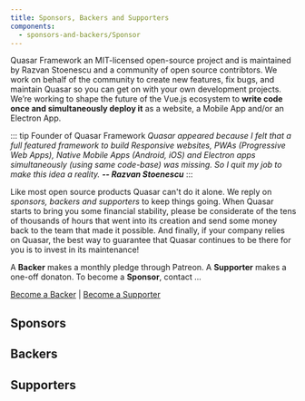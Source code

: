 ```yaml
---
title: Sponsors, Backers and Supporters
components:
  - sponsors-and-backers/Sponsor
---
```


Quasar Framework an MIT-licensed open-source project and is maintained by Razvan Stoenescu and a community of open source contribtors. We work on behalf of the community to create new features, fix bugs, and maintain Quasar so you can get on with your own development projects. We’re working to shape the future of the Vue.js ecosystem to **write code once and simultaneously deploy it** as a website, a Mobile App and/or an Electron App.

::: tip Founder of Quasar Framework
*Quasar appeared because I felt that a full featured framework to build Responsive websites, PWAs (Progressive Web Apps), Native Mobile Apps (Android, iOS) and Electron apps simultaneously (using same code-base) was missing. So I quit my job to make this idea a reality. **-- Razvan Stoenescu***
:::

Like most open source products Quasar can't do it alone. We reply on *sponsors, backers and supporters* to keep things going. When Quasar starts to bring you some financial stability, please be considerate of the tens of thousands of hours that went into its creation and send some money back to the team that made it possible. And finally, if your company relies on Quasar, the best way to guarantee that Quasar continues to be there for you is to invest in its maintenance!

A **Backer** makes a monthly pledge through Patreon. A **Supporter** makes a one-off donaton. To become a **Sponsor**, contact ...

[Become a Backer](https://www.patreon.com/quasarframework) | [Become a Supporter](https://stripe.com/quasarframework)


## Sponsors

<sponsor height="17rem"  image="https://cdn.quasar-framework.org/sponsors/think-health-data.png" name="Think Health Data" website="" amount="Platinum">
</sponsor>

<sponsor height="17rem" image="https://cdn.quasar-framework.org/sponsors/truelogic.png" name="Truelogic - we make it easy" website="https://truelogic.com/" amount="Platinum">
</sponsor>

<sponsor height="17rem" image="https://cdn.quasar-framework.org/sponsors/taylored-technology.jpeg" name="Taylored Technology" website="https://tayloredtechnology.net/" amount="Platinum">
</sponsor>

## Backers

<sponsor height="17rem" image="https://cdn.quasar-framework.org/sponsors/campus-cloud-services.png" name="campus Cloud Services" website="http://campuscloudservices.com/" amount="$500" />

<sponsor height="17rem" image="https://cdn.quasar-framework.org/sponsors/juggle-street.png" name="Juggle Street" website="https://www.jugglestreet.com.au/" amount="$250" />

<sponsor height="17rem" image="https://cdn.quasar-framework.org/sponsors/com-com-services.png" name="Com Com Services" website="http://comcomservices.com/" amount="$100+" />

<sponsor height="17rem" image="https://cdn.quasar-framework.org/sponsors/kalisio.png" name="Kalisio" website="https://kalisio.com/" amount="$100+" />

<sponsor height="17rem" image="https://cdn.quasar-framework.org/sponsors/platform-purple.png" name="Platform Purple" website="https://platformpurple.com/" amount="$100+" />

<sponsor height="17rem" image="https://cdn.quasar-framework.org/sponsors/bgasoft.png" name="BGASoft" website="https://www.bgasoft.com/" amount="$100+" />

<sponsor height="17rem" image="https://cdn.quasar-framework.org/sponsors/letsbutterfly.png" name="LetsButterfly" website="https://www.letsbutterfly.com/" amount="$100+" />

<sponsor height="17rem" name="Jeff Cole" amount="$100+" />

<sponsor height="17rem" name="Colin Mollenhour, ShipStream.io, MG Papelaria (company), Evan Leonardi, Bobby Ross, Netanel Edri, Edinei Cipriani, Andy Burnett, Heitor Lessa" amount="$50+" />

<sponsor height="17rem" name="Valerian Cure ($25), Shawn Makinson ($25), Max Matteo Staack ($20), Carlos Tulloch ($20), MSG Group ($20), Pawel Rakowski ($20), Stephen Clarke ($20), Ciprian Popa ($20), G Edwards ($20), 上田 進也 (Sandbox Gmbh) ($20)" amount="$20+" />

<sponsor height="17rem" name="Shone Radulovic ($15), Sam Cassar ($15), Laurent Aapro ($12), Alex Tyutchev ($11), Marek Urbanowicz, Matsumoto Takamasa, Josh Bodine, William Marques Vicente Gomes Correa, Florent Peyrard, Jacob Heruty, Scott Ward, Robin Schreiner" amount="$10+" />

<sponsor height="17rem" name="Simon Hedberg, Saloustros Marios, Guilherme S L de Souza, Bert Jehoul, Derrick Bass, William Correa, Klemens Witting, Jochen Geiger, Josh Torres, Stian Mikkelsen, Thomas Gick, Alexey Telyatnikov, Sevenview Studios, Rus Brushkoff" amount="$10+" />

<sponsor height="17rem" name="Scott Brooks, Luca Ban, Borut, Thibaut Renoncourt, Benoit Ranque, Brian J Petersen, Heitor Ribeiro, Allan Gaunt, Kévin Marrec, 良平 勝目, Jörg Walter, Ruan de Andrade, Tanner Faulkner, Luca Borghini, Christian Kyony, Talles Dantas, Mast" amount="$10+" />

<sponsor height="17rem" name="altShiftDev, Simon Kimber, Arjan Dhupia, RED CAD Solutions AG, Yatima Kagurazaka, Matyáš Racek, Martin Thompson, David Urbansky, Sustained, Chad Shryock, Ross Ball, KPA Productions, Roman Sujatinov, Tanya Trimbakova" amount="$10+" />

<sponsor height="17rem" name="eae, Tomer Shalev, Ildemaro Martinez Jr., Uri Levitsky, Pascal Guérin, Justin Coker, Jonathan G, rangepoker, Amitabh Akolkar, Ryohei Katsume, David Flasterstein, Jay McGuinness, Matheus Botura Pimenta, Jesse Sudich (Outflank Pay Tracker)" amount="$10+" />

<sponsor height="17rem" name="Robson Martins, Tobias Mesquita, Volentix, Pascual Strømsnæs, " amount="$10+" />

<sponsor height="17rem" name="Jim O'Quinn ($5), Ken ($5), Mahesh Narayanamurthi ($5), Rogério Queiroz ($5), Walison Moreira ($5), Felipe Santiago ($5), Hugo Ramses Moreno Ramos (5$), Louis Ameline ($5), Joe L Wroten ($1), Yasuhiro Kawagoe ($1), Shawn Taylor ($1)" amount="<$10" />

## Supporters

<sponsor height="17rem" name="Bert Van den Eynde (600 EUR), Jurgen Hollfelder (500 EUR), Robert Preston ($250), Remo Laubacher ($200), Egor Molodov ($200), Max Matteo Staack (150 EUR), Jeff Galbraith (129 EUR), Max Matteo Staack ($123), Daniel Thompson-Yvetot (0.035 BTC, ~100 EUR), Musicformellons ($100)" />

<sponsor height="17rem" name="Kyle Tippetts ($100x2), Gerard Eviston ($50), Jacob Heruty ($50), Polaris Microsystems, L.L.C. ($50), Jochen Geiger ($50), Nikolay Ivanov Teofilov ($50), Martin Beaudet ($30), Jomo Daniels ($30), Daniel Connell ($20)" />
